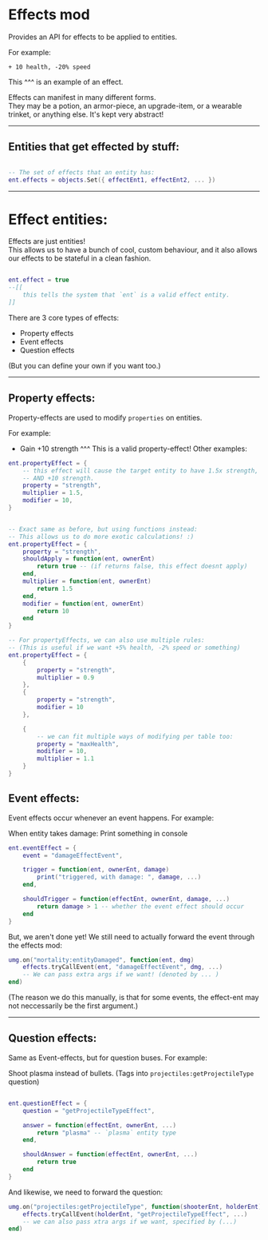 
# Effects mod

Provides an API for effects to be applied to entities.

For example:
```
+ 10 health, -20% speed
```
This ^^^ is an example of an effect.

Effects can manifest in many different forms.<br/>
They may be a potion, an armor-piece, an upgrade-item, or a wearable trinket,
or anything else. It's kept very abstract!



---------------

## Entities that get effected by stuff:
```lua

-- The set of effects that an entity has:
ent.effects = objects.Set({ effectEnt1, effectEnt2, ... })


```

----------


# Effect entities:
Effects are just entities!<br/>
This allows us to have a bunch of cool, custom behaviour, and it also
allows our effects to be stateful in a clean fashion.
```lua

ent.effect = true
--[[
    this tells the system that `ent` is a valid effect entity.
]]

```


There are 3 core types of effects:
- Property effects
- Event effects
- Question effects

(But you can define your own if you want too.)

----------

## Property effects:
Property-effects are used to modify `properties` on entities.

For example:<br/>
- Gain +10 strength
^^^ This is a valid property-effect! Other examples:
```lua
ent.propertyEffect = {
    -- this effect will cause the target entity to have 1.5x strength,
    -- AND +10 strength.
    property = "strength",
    multiplier = 1.5,
    modifier = 10,
}


-- Exact same as before, but using functions instead:
-- This allows us to do more exotic calculations! :)
ent.propertyEffect = {
    property = "strength",
    shouldApply = function(ent, ownerEnt)
        return true -- (if returns false, this effect doesnt apply)
    end,
    multiplier = function(ent, ownerEnt)
        return 1.5
    end,
    modifier = function(ent, ownerEnt)
        return 10
    end
}

-- For propertyEffects, we can also use multiple rules:
-- (This is useful if we want +5% health, -2% speed or something)
ent.propertyEffect = {
    {
        property = "strength",
        multiplier = 0.9
    },
    {
        property = "strength",
        modifier = 10
    },

    {
        -- we can fit multiple ways of modifying per table too:
        property = "maxHealth",
        modifier = 10,
        multiplier = 1.1
    }
}

```


## Event effects:
Event effects occur whenever an event happens.
For example:

When entity takes damage:
    Print something in console
```lua
ent.eventEffect = {
    event = "damageEffectEvent",

    trigger = function(ent, ownerEnt, damage)
        print("triggered, with damage: ", damage, ...)
    end,

    shouldTrigger = function(effectEnt, ownerEnt, damage, ...)
        return damage > 1 -- whether the event effect should occur
    end
}
```
But, we aren't done yet!
We still need to actually forward the event through the effects mod:
```lua
umg.on("mortality:entityDamaged", function(ent, dmg)
    effects.tryCallEvent(ent, "damageEffectEvent", dmg, ...)
    -- We can pass extra args if we want! (denoted by ... )
end)
```
(The reason we do this manually, is that for some events, the effect-ent may not neccessarily be the first argument.)

---------------



## Question effects:
Same as Event-effects, but for question buses.
For example:

Shoot plasma instead of bullets.
(Tags into `projectiles:getProjectileType` question)
```lua

ent.questionEffect = {
    question = "getProjectileTypeEffect",

    answer = function(effectEnt, ownerEnt, ...)
        return "plasma" -- `plasma` entity type
    end,

    shouldAnswer = function(effectEnt, ownerEnt, ...)
        return true
    end
}
```
And likewise, we need to forward the question:
```lua
umg.on("projectiles:getProjectileType", function(shooterEnt, holderEnt)
    effects.tryCallEvent(holderEnt, "getProjectileTypeEffect", ...)
    -- we can also pass xtra args if we want, specified by (...)
end)
```



